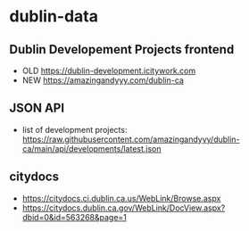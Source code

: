 # dublin-data

## Dublin Developement Projects frontend

- OLD https://dublin-development.icitywork.com
- NEW https://amazingandyyy.com/dublin-ca

## JSON API

- list of development projects: https://raw.githubusercontent.com/amazingandyyy/dublin-ca/main/api/developments/latest.json

## citydocs

- https://citydocs.ci.dublin.ca.us/WebLink/Browse.aspx
- https://citydocs.dublin.ca.gov/WebLink/DocView.aspx?dbid=0&id=563268&page=1
